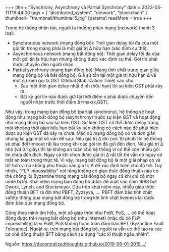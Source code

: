 +++
title = "Synchrony, Asynchrony và Partial Synchrony"
date = 2023-05-11T19:44:00
tags = [
"distributed_system",
"network",
"blockchain"
]
thumbnail= "thumbnail/thumbnail5.jpg"
[params]
  readMore = true
+++


Trong hệ thống phân tán, người ta thường phân mạng (network) thành 3 loại:

- Synchronous network (mạng đồng bộ): Thời gian delay tối đa của một gói tin trong mạng phải là một giá trị Δ hữu hạn (xác định cụ thể).
- Asynchronous network (mạng bất đồng bộ): Thời gian delay tối đa của một gói tin là hữu hạn nhưng không được xác định cụ thể. Gói tin phải được chuyển đến người nhận.
- Partial synchrony (mạng bán đồng bộ): Mang tính chất trung gian giữa mạng đồng bộ và bất đồng bộ. Giả sử tồn tại một giá trị hữu hạn Δ và một sự kiện gọi là GST (Global Stabilization Time) sao cho:
    - Sau một thời gian delay nhất định (hữu hạn) thì sự kiện GST phải xảy ra.
    - Bất kỳ gói tin nào được gửi tại thời điểm x phải được chuyển đến người nhận trước thời điểm Δ+max(x,GST).

Như vậy, trong mạng bán đồng bộ (partial synchrony), hệ thống sẽ hoạt động như mạng bất đồng bộ (asynchrony) trước sự kiện GST và hoạt động như mạng đồng bộ sau sự kiện GST. Sự kiện GST có thể được delay trong một khoảng thời gian hữu hạn bất kỳ nên không có cách nào để phát hiện được sự kiện GST đã xảy ra chưa.
Mặc dù mạng đồng bộ có vẻ đơn giản nhưng lại gặp một số vấn đề sau: Nếu giá trị Δ lớn (vd: 10 phút) thì hệ thống sẽ phải đợi timeout rất lâu trong khi các gói tin đã gửi đến đích. Nếu giá trị Δ nhỏ (vd 0.1 giây) thì lại không an toàn cho hệ thống vì có thể còn nhiều gói tin chưa đến đích. Ngay cả khi chọn được giá trị Δ rất tốt thì vẫn có nguy cơ mất an toàn trong thực tế. Vì vậy, mạng bất đồng bộ là một giải pháp có vẻ tốt hơn vì nó không phụ thuộc vào giá trị Δ để xác định biên cho độ trễ. Tuy nhiên, "FLP impossibility" nói rằng không có giao thức đồng thuận nào có thể chống lỗi Byzantine trong mạng bất đồng bộ ngay cả khi chỉ có một node bị lỗi. Khái niệm mạng bán đồng bộ được đề xuất vào năm 1988 bởi Dwork, Lynch, and Stockmeyer. Dựa trên khái niệm này, nhiều giao thức đồng thuận BFT ra đời như PBFT, Zyzzyva, .... PBFT đảm bảo tính chất safety thông qua mạng bất đồng bộ trong khi tính chất liveness lại được đảm bảo qua mạng đồng bộ.

Cũng theo mình tìm hiểu, một số giao thức như PoW, PoS, ... có thể hoạt động được trên mạng bất đồng bộ (như internet) (mặc dù có FLP impossibility) là vì PoW, PoS không hoàn toàn đảm bảo BFT (Byzantine Fault Tolerance). Ngoài ra, trên mạng bất đồng bộ, người ta vẫn có thể tạo ra các cơ chế đồng thuận BFT bằng cách sử dụng "các kĩ thuật ngẫu nhiên".

Nguồn: https://decentralizedthoughts.github.io/2019-06-01-2019.../
